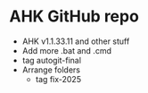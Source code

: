 # AHK GitHub repo 
- AHK v1.1.33.11 and other stuff
- Add more .bat and .cmd
- tag autogit-final
- Arrange folders
  - tag fix-2025
